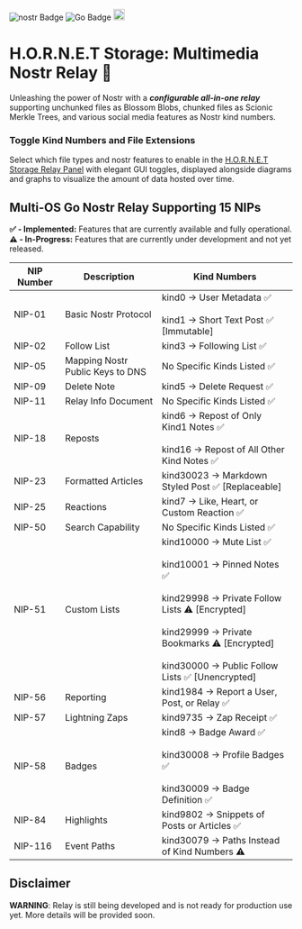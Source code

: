 ![nostr Badge](https://img.shields.io/badge/nostr-8e30eb?style=flat) ![Go Badge](https://img.shields.io/badge/Go-00ADD8?logo=go&logoColor=white) <img src="https://static.wixstatic.com/media/e9326a_3823e7e6a7e14488954bb312d11636da~mv2.png" height="20">

# H.O.R.N.E.T Storage: Multimedia Nostr Relay 🐝

Unleashing the power of Nostr with a ***configurable all-in-one relay*** supporting unchunked files as Blossom Blobs, chunked files as Scionic Merkle Trees, and various social media features as Nostr kind numbers.

### Toggle Kind Numbers and File Extensions
Select which file types and nostr features to enable in the [H.O.R.N.E.T Storage Relay Panel](https://github.com/HORNET-Storage/hornet-storage-panel) with elegant GUI toggles, displayed alongside diagrams and graphs to visualize the amount of data hosted over time.

## Multi-OS Go Nostr Relay Supporting 15 NIPs
**✅ - Implemented:** Features that are currently available and fully operational.  
**⚠️ - In-Progress:** Features that are currently under development and not yet released.

| NIP Number | Description                        | Kind Numbers                                                      |
|------------|------------------------------------|-------------------------------------------------------------------|
| NIP-01     | Basic Nostr Protocol               | kind0 → User Metadata ✅<br><br>kind1 → Short Text Post ✅ [Immutable] |
| NIP-02     | Follow List                        | kind3 → Following List ✅                                         |
| NIP-05     | Mapping Nostr Public Keys to DNS   | No Specific Kinds Listed ✅                                       |
| NIP-09     | Delete Note                        | kind5 → Delete Request ✅                                         |
| NIP-11     | Relay Info Document                | No Specific Kinds Listed ✅                                       |
| NIP-18     | Reposts                            | kind6 → Repost of Only Kind1 Notes ✅<br><br>kind16 → Repost of All Other Kind Notes ✅ |
| NIP-23     | Formatted Articles                 | kind30023 → Markdown Styled Post ✅ [Replaceable]                |
| NIP-25     | Reactions                          | kind7 → Like, Heart, or Custom Reaction ✅                        |
| NIP-50     | Search Capability                  | No Specific Kinds Listed ✅                                       |
| NIP-51     | Custom Lists                       | kind10000 → Mute List ✅<br><br>kind10001 → Pinned Notes ✅<br><br>kind29998 → Private Follow Lists ⚠️ [Encrypted]<br><br>kind29999 → Private Bookmarks ⚠️ [Encrypted]<br><br>kind30000 → Public Follow Lists ✅ [Unencrypted] |
| NIP-56     | Reporting                          | kind1984 → Report a User, Post, or Relay ✅                       |
| NIP-57     | Lightning Zaps                     | kind9735 → Zap Receipt ✅                                         |
| NIP-58     | Badges                             | kind8 → Badge Award ✅<br><br>kind30008 → Profile Badges ✅<br><br>kind30009 → Badge Definition ✅ |
| NIP-84     | Highlights                         | kind9802 → Snippets of Posts or Articles ✅                       |
| NIP-116    | Event Paths                        | kind30079 → Paths Instead of Kind Numbers ⚠️                      |


## Disclaimer
**WARNING**: Relay is still being developed and is not ready for production use yet. More details will be provided soon.
